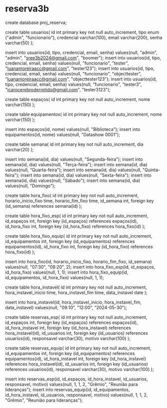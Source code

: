 # reserva3b

create database proj_reserva;

create table usuarios(
id int primary key not null auto_increment,
tipo enum ("admin", "funcionario"),
credencial varchar(100),
email varchar(200),
senha varchar(50)
);

insert into usuarios(id, tipo, credencial, email, senha) values(null, "admin", "admin", "sree3b2024@gmail.com", "boomer");
insert into usuarios(id, tipo, credencial, email, senha) values(null, "funcionario", "tester", "luanamoreiraacc@gmail.com", "tester123");
insert into usuarios(id, tipo, credencial, email, senha) values(null, "funcionario", "objecttester", “luanamoreiraacc@gmail.com", "objecttester123");
insert into usuarios(id, tipo, credencial, email, senha) values(null, "funcionario", "tester3", "icarocerebroderretido@gmail.com", "tester3123");


create table espaços(
	id int primary key not null auto_increment,
nome varchar(150)
);

create table equipamentos(
	id int primary key not null auto_increment,
nome varchar(150)
);

insert into espaços(id, nome) values(null, "Biblioteca");
insert into equipamentos(id, nome) values(null, "Datashow 0001");

create table semana(
	id int primary key not null auto_increment,
dia varchar(20)
);

insert into semana(id, dia) values(null, "Segunda-feira");
insert into semana(id, dia) values(null, "Terça-feira");
insert into semana(id, dia) values(null, “Quarta-feira");
insert into semana(id, dia) values(null, "Quinta-feira");
insert into semana(id, dia) values(null, "Sexta-feira");
insert into semana(id, dia) values(null, "Sábado");
insert into semana(id, dia) values(null, "Domingo");

create table hora_fixo(
	id int primary key not null auto_increment,
horario_inicio_fixo time,
horario_fim_fixo time,
id_semana int,
foreign key (id_semana) references semana(id)
);

create table hora_fixo_esp(
	id int primary key not null auto_increment,
id_espaços int,
foreign key (id_espaços) references espaços(id),
id_hora_fixo int,
foreign key (id_hora_fixo) references hora_fixo(id)
);

create table hora_fixo_equip(
	id int primary key not null auto_increment,
id_equipamentos int,
foreign key (id_equipamentos) references equipamentos(id),
id_hora_fixo int,
foreign key (id_hora_fixo) references hora_fixo(id)
);

insert into hora_fixo(id, horario_inicio_fixo, horario_fim_fixo, id_semana) values(null, "07:30", "08:20", 2);
insert into hora_fixo_esp(id, id_espaços, id_hora_fixo) values(null, 1, 1);
insert into hora_fixo_equip(id, id_equipamentos, id_hora_fixo) values(null, 1, 1);

create table hora_instavel(
	id int primary key not null auto_increment,
hora_instavel_inicio time,
hora_instavel_fim time,
data_instavel date
);

insert into hora_instavel(id, hora_instavel_inicio, hora_instavel_fim, data_instavel) values(null, "09:10", "12:00", “2024-05-30");

create table reservas_esp(
	id int primary key not null auto_increment,
id_espaços int,
foreign key (id_espaços) references espaços(id),
id_hora_instavel int,
foreign key (id_hora_instavel) references hora_instavel(id),
id_usuarios int,
	foreign key (id_usuarios) references usuarios(id),
responsavel varchar(30),
motivo varchar(100)
);

create table reservas_equip(
	id int primary key not null auto_increment,
id_equipamentos int,
foreign key (id_equipamentos) references equipamentos(id),
id_hora_instavel int,
foreign key (id_hora_instavel) references hora_instavel(id),
	id_usuarios int,
	foreign key (id_usuarios) references usuarios(id),
responsavel varchar(30),
motivo varchar(100)
);

insert into reservas_esp(id, id_espaços, id_hora_instavel, id_usuarios, responsavel, motivo) values(null, 1, 1, 2, "Grêmio", "Reunião para lideranças");
insert into reservas_equip(id, id_equipamentos, id_hora_instavel, id_usuarios, responsavel, motivo) values(null, 1, 1, 2, "Grêmio", "Reunião para lideranças");


